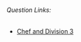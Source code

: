 ###### Question Links:
 * <a href="https://www.codechef.com/JAN21C/problems/DIVTHREE">Chef and Division 3</a>

